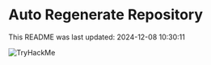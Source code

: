 # Auto Regenerate Repository

This README was last updated: 2024-12-08 10:30:11

 ![TryHackMe](https://tryhackme.com/badge/533634)